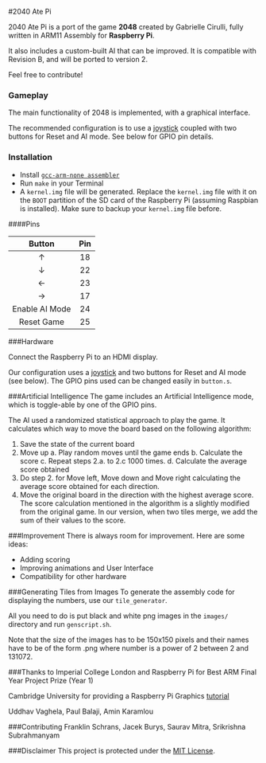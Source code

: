 #2040 Ate Pi

2040 Ate Pi is a port of the game **2048** created by Gabrielle Cirulli, fully written in ARM11 Assembly for **Raspberry Pi**. 

It also includes a custom-built AI that can be improved. It is compatible with Revision B, and will be ported to version 2. 

Feel free to contribute!

### Gameplay

The main functionality of 2048 is implemented, with a graphical interface.

The recommended configuration is to use a [joystick][1] coupled with two buttons for Reset and AI mode. See below for GPIO pin details.

### Installation
- Install [`gcc-arm-none assembler`][2]
- Run `make` in your Terminal
- A `kernel.img` file will be generated. Replace the `kernel.img` file with it on the `BOOT` partition of the SD card of the Raspberry Pi (assuming Raspbian is installed). Make sure to backup your `kernel.img` file before. 

####Pins

| Button       |Pin   |
|:------------:|:----:|
| ↑            | 18   |
| ↓            | 22   |
| ←            | 23   |
| →            | 17   |
|Enable AI Mode| 24   |
|Reset Game    | 25   |

###Hardware

Connect the Raspberry Pi to an HDMI display. 

Our configuration uses a [joystick][1] and two buttons for Reset and AI mode (see below). The GPIO pins used can be changed easily in `button.s`.



###Artificial Intelligence
The game includes an Artificial Intelligence mode, which is toggle-able by one of the GPIO pins.

The AI used a randomized statistical approach to play the game. It calculates which way to move the board based on the following algorithm:
 
 1. Save the state of the current board
 2. Move up
 	a. Play random moves until the game ends
 	b. Calculate the score
  	c. Repeat steps 2.a. to 2.c 1000 times.
 	d. Calculate the average score obtained
 3. Do step 2. for Move left, Move down and Move right calculating the average score obtained for each direction.
 4. Move the original board in the direction with the highest average score. The score calculation mentioned in the algorithm is a slightly modified from the original game. In our version, when two tiles merge, we add the sum of their values to the score.

###Improvement
There is always room for improvement. Here are some ideas:
  
  - Adding scoring
  - Improving animations and User Interface
  - Compatibility for other hardware
  
###Generating Tiles from Images
To generate the assembly code for displaying the numbers, use our `tile_generator`.

All you need to do is put black and white png images in the `images/` directory and run `genscript.sh`. 

Note that the size of the images has to be 150x150 pixels and their names have to be of the form <number>.png where number is a power of 2 between 2 and 131072.

###Thanks to
Imperial College London and Raspberry Pi for Best ARM Final Year Project Prize (Year 1)

Cambridge University for providing a Raspberry Pi Graphics [tutorial][4]

Uddhav Vaghela, Paul Balaji, Amin Karamlou

###Contributing
Franklin Schrans, Jacek Burys, Saurav Mitra, Srikrishna Subrahmanyam

###Disclaimer
This project is protected under the [MIT License][3].

[1]:http://www.adafruit.com/products/480
[2]:https://launchpad.net/gcc-arm-embedded
[3]:LICENSE
[4]:https://www.cl.cam.ac.uk/projects/raspberrypi/tutorials/os/